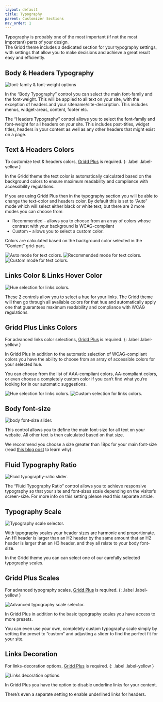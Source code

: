 ```yaml
---
layout: default
title: Typography
parent: Customizer Sections
nav_order: 1
---
```


Typography is probably one of the most important (if not the most important) parts of your design.  
The Gridd theme includes a dedicated section for your typography settings, with settings that allow you to make decisions and achieve a great result easy and efficiently.

## Body & Headers Typography

<img src="https://wplemon.github.io/gridd/uploads/typo1.png" alt="font-family & font-weight options" style="max-width:300px">

In the “Body Typography” control you can select the main font-family and the font-weight. This will be applied to all text on your site, with the exception of headers and your sitename/site-description. This includes menus, widget-areas, content, footer etc.

The “Headers Typography” control allows you to select the font-family and font-weight for all headers on your site. This includes post-titles, widget titles, headers in your content as well as any other headers that might exist on a page.

## Text & Headers Colors

To customize text & headers colors, [Gridd Plus](https://wplemon.com/gridd-plus) is required.
{: .label .label-yellow }

In the Gridd theme the text color is automatically calculated based on the background colors to ensure maximum readability and compliance with accessibility regulations.

If you are using Gridd Plus then in the typography section you will be able to change the text-color and headers color. By default this is set to “Auto” mode which will select either black or white text, but there are 2 more modes you can choose from:

* Recommended – allows you to choose from an array of colors whose contrast with your background is WCAG-compliant
* Custom – allows you to select a custom color.

Colors are calculated based on the background color selected in the “Content” grid-part.

<img src="https://wplemon.github.io/gridd/uploads/typo2.png" alt="Auto mode for text colors." style="max-width:300px">
<img src="https://wplemon.github.io/gridd/uploads/typo3.png" alt="Recommended mode for text colors." style="max-width:300px">
<img src="https://wplemon.github.io/gridd/uploads/typo4.png" alt="Custom mode for text colors." style="max-width:300px">

## Links Color & Links Hover Color

<img src="https://wplemon.github.io/gridd/uploads/typo5.png" alt="Hue selection for links colors." style="max-width:300px">

These 2 controls allow you to select a hue for your links. The Gridd theme will then go through all available colors for that hue and automatically apply one that guarantees maximum readability and compliance with WCAG regulations.

## Gridd Plus Links Colors

For advanced links color selections, [Gridd Plus](https://wplemon.com/gridd-plus) is required.
{: .label .label-yellow }

In Gridd Plus in addition to the automatic selection of WCAG-compliant colors you have the ability to choose from an array of accessible colors for your selected hue.

You can choose from the list of AAA-compliant colors, AA-compliant colors, or even choose a completely custom color if you can’t find what you’re looking for in our automatic suggestions.

<img src="https://wplemon.github.io/gridd/uploads/typo6.png" alt="Hue selection for links colors." style="max-width:300px">
<img src="https://wplemon.github.io/gridd/uploads/typo7.png" alt="Custom selection for links colors." style="max-width:300px">

## Body font-size

<img src="https://wplemon.github.io/gridd/uploads/typo8.png" alt="body font-size slider." style="max-width:300px">

This control allows you to define the main font-size for all text on your website. All other text is then calculated based on that size.

We recommend you choose a size greater than 18px for your main font-size (read [this blog post](https://wplemon.com/blog/inclusive-design/use-large-size-for-body-text/) to learn why).

## Fluid Typography Ratio

<img src="https://wplemon.github.io/gridd/uploads/typo9.png" alt="Fluid typography-ratio slider." style="max-width:300px">

The “Fluid Typography Ratio” control allows you to achieve responsive typography so that your site and font-sizes scale depending on the visitor’s screen-size. For more info on this setting please read this separate article.

## Typography Scale

<img src="https://wplemon.github.io/gridd/uploads/typo10.png" alt="Typography scale selector." style="max-width:300px">

With typography scales your header sizes are harmonic and proportionate. An H1 header is larger than an H2 header by the same amount that an H2 header is larger than an H3 header, and they all relate to your body font-size.

In the Gridd theme you can can select one of our carefully selected typography scales.

## Gridd Plus Scales

For advanced typography scales, [Gridd Plus](https://wplemon.com/gridd-plus) is required.
{: .label .label-yellow }

<img src="https://wplemon.github.io/gridd/uploads/typo11.png" alt="Advanced typography scale selector." style="max-width:300px">

In Gridd Plus in addition to the basic typography scales you have access to more presets.

You can even use your own, completely custom typography scale simply by setting the preset to “custom” and adjusting a slider to find the perfect fit for your site.

## Links Decoration

For links-decoration options, [Gridd Plus](https://wplemon.com/gridd-plus) is required.
{: .label .label-yellow }

<img src="https://wplemon.github.io/gridd/uploads/typo12.png" alt="Links decoration options." style="max-width:300px">

In Gridd Plus you have the option to disable underline links for your content.

There’s even a separate setting to enable underlined links for headers.
